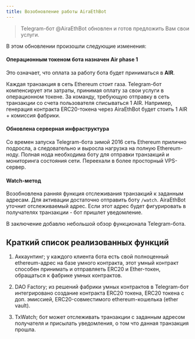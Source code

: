 ```yaml
---
title: Возобновление работы AiraEthBot
---
```


> Telegram-бот @AiraEthBot обновлен и готов предложить Вам свои услуги.

В этом обновлении произошли следующие изменения:

#### Операционным токеном бота назначен **Air phase 1**

Это означает, что оплата за работу бота будет приниматься в **AIR**.

Каждая транзакция в сеть Ethereum стоит газа. Telegram-бот компенсирует эти затраты,
принимая оплату за свои услуги в операционном токене. За команду, требующую отправку
в сеть транзакции со счета пользователя списываться 1 AIR. Например, генерация
контракта ERC20-токена через AiraEthBot будет стоить 1 AIR + комиссия фабрики. 

#### Обновлена серверная инфраструктура

Со времен запуска Telegram-бота зимой 2016 сеть Ethereum прилично подросла, а следовательно
и выросла нагрузка на полную Ethereum-ноду. Полная нода необходима боту для отправки транзакций и
мониторинга состояния сети. Переехали в более просторный VPS-сервер.

#### Watch-метод

Возобновлена ранняя функция отслеживания транзакций к заданным адресам. Для активации достаточно
отправить боту `/watch`. AiraEthBot уточнит отслеживаемый адрес. Если этот адрес будет фигурировать
в получателях транзакции - бот пришлет уведомление.

В заключение добавлю небольшой обзор функционала Telegram-бота.

## Краткий список реализованных функций

1. Аккаунтинг;
   у каждого клиента бота есть свой полноценный ethereum-адрес на базе умного контракта,
   этот умный контракт способен принимать и отправляеть ERC20 и Ether-токен, обращаться к
   фабрике умных контрактов.

2. DAO Factory;
   из решений фабрики умных контрактов в Telegram-бот интегрировано создание контракта
   ERC20 токена, ERC20 токена с доп. эмиссией, ERC20-совместимого ethereum-кошелька (ether vault).

3. TxWatch;
   бот может отслеживать транзакции с заданным адресом получателя и присылать уведомления,
   о том что данная транзакция прошла.
